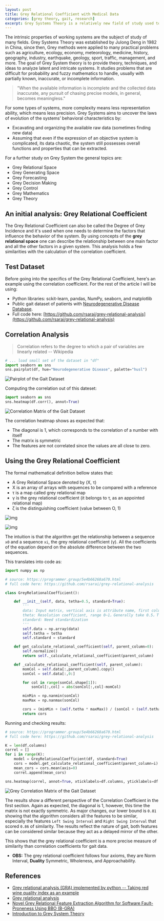 ```yaml
---
layout: post
title: Grey Relational Coefficient with Medical Data
categories: [grey theory, gait, research]
excerpt: Grey Systems Theory is a relatively new field of study used to analyze uncertain and intricate systems. This post applies the Grey Relational Coefficient to gait data of patients with neurodegenerative diseases.
---
```



The intrinsic properties of working systems are the subject of study of many fields. Grey Systems Theory was established by Julong Deng in 1982 in China, since then, Grey methods were applied to many practical problems such as agriculture, ecology, economy, meteorology, medicine, history, geography, industry, earthquake, geology, sport, traffic, management, and more. The goal of Grey System theory is to provide theory, techniques, and ideas to analyze latent and intricate systems. It studies problems that are difficult for probability and fuzzy mathematics to handle, usually with partially known, inaccurate, or incomplete information.


> "When the available information is incomplete and the collected data inaccurate, any pursuit of chasing precise models, in general, becomes meaningless."

For some types of systems, more complexity means less representation ability, which means less precision. Grey Systems aims to uncover the laws of evolution of the systems’ behavioral characteristics by:

- Excavating and organizing the available raw data (sometimes finding new data)
- Assuming that even if the expression of an objective system is complicated, its data chaotic, the system still possesses overall functions and properties that can be extracted.


For a further study on Grey System the general topics are:
- Grey Relational Space
- Grey Generating Space
- Grey Forecasting
- Grey Decision Making
- Grey Control
- Grey Mathematics
- Grey Theory


<a id="org00f80e8"></a>

## An initial analysis: Grey Relational Coefficient

The Grey Relational Coefficient can also be called the Degree of Grey Incidence and it's used when one needs to determine the factors that influence the behavior of the system. By using concepts of the **grey relational space** one can describe the relationship between one main factor and all the other factors in a given system. This analysis holds a few similarities with the calculation of the correlation coefficient.

## Test Dataset
Before going into the specifics of the Grey Relational Coefficient, here's an example using the correlation coefficient. For the rest of the article I will be using:
- Python libraries: sckit-learn, pandas, NumPy, seaborn, and matplotlib
- Public gait dataset of patients with [Neurodegenerative Disease Database](https://physionet.org/content/gaitndd/1.0.0/).
- Full code here: [https://github.com/rsarai/grey-relational-analysis](https://github.com/rsarai/grey-relational-analysis)

## Correlation Analysis

> Correlation refers to the degree to which a pair of variables are linearly related
> -- Wikipedia

```python
# ... load small set of the dataset in "df"
import seaborn as sns
sns.pairplot(df, hue="Neurodegenerative Disease", palette="husl")
```

<img class="jupyter" src="/images/grey-methods/Grey_Relational_Space/gait_ndd_data.jpg" alt="Pairplot of the Gait Dataset"/>

Computing the correlation out of this dateset:
```python
import seaborn as sns
sns.heatmap(df.corr(), annot=True)
```

<img class="jupyter" src="/images/grey-methods/Grey_Relational_Space/correlation_matrix.jpg" alt="Correlation Matrix of the Gait Dataset"/>

The correlation heatmap shows as expected that:
- The diagonal is 1, which corresponds to the correlation of a number with itself
- The matrix is symmetric
- The features are not correlated since the values are all close to zero.

## Using the Grey Relational Coefficient

The formal mathematical definition bellow states that:

-    A Grey Relational Space denoted by (Χ, τ)
-    X is an array of arrays with sequences to be compared with a reference
-    τ is a map called grey relational map
-    γ is the grey relational coefficient (it belongs to τ, as an appointed relational map)
-    ζ is the distinguishing coefficient (value between O, 1)

![img](/images/grey-methods/Grey_Relational_Space/2020-09-05_12-52-24_screenshot.png)

![img](/images/grey-methods/Grey_Relational_Space/2020-09-05_12-52-59_screenshot.png)


The intuition is that the algorithm get the relationship between a sequence `x0` and a sequence `xi`, the grey relational coefficient (γ). All the coefficients of the equation depend on the absolute difference between the two sequences.


This translates into code as:

```python
import numpy as np

# source: https://programmer.group/5e4b66268a670.html
# full code here: https://github.com/rsarai/grey-relational-analysis

class GreyRelationalCoefficient():

    def __init__(self, data, tetha=0.5, standard=True):
        '''
        data: Input matrix, vertical axis is attribute name, first column is parent sequence
        theta: Resolution coefficient, range 0~1，Generally take 0.5，The smaller the correlation coefficient is, the greater the difference is, and the stronger the discrimination ability is
        standard: Need standardization
        '''
        self.data = np.array(data)
        self.tetha = tetha
        self.standard = standard

    def get_calculate_relational_coefficient(self, parent_column=0):
        self.normalize()
        return self._calculate_relational_coefficient(parent_column)

    def _calculate_relational_coefficient(self, parent_column):
        momCol = self.data[:,parent_column].copy()
        sonCol = self.data[:,0:]

        for col in range(sonCol.shape[1]):
            sonCol[:,col] = abs(sonCol[:,col]-momCol)

        minMin = np.nanmin(sonCol)
        maxMax = np.nanmax(sonCol)

        cors = (minMin + (self.tetha * maxMax)) / (sonCol + (self.tetha * maxMax))
        return cors
```

Running and checking results:

```python
# source: https://programmer.group/5e4b66268a670.html
# full code here: https://github.com/rsarai/grey-relational-analysis

K = len(df.columns)
correl = []
for i in range(K):
    model = GreyRelationalCoefficient(df, standard=True)
    cors = model.get_calculate_relational_coefficient(parent_column=i)
    mean_cors = cors.mean(axis=0)
    correl.append(mean_cors)

sns.heatmap(correl, annot=True, xticklabels=df.columns, yticklabels=df.columns)
```

<img class="jupyter" src="/images/grey-methods/Grey_Relational_Space/grey_confusion_matrix.png" alt="Grey Correlation Matrix of the Gait Dataset"/>


The results show a different perspective of the Correlation Coefficient in the first section. Again as expected, the diagonal is 1, however, this time the matrix is not exactly symmetric. As major changes, our lower bound is `0.81` showing that the algorithm considers all the features to be similar, especially the features `Left Swing Interval` and `Right Swing Interval` that scored `0.86` of similarity. The results reflect the nature of gait, both features can be considered similar because they act as a delayed mirror of the other.

This shows that the grey relational coefficient is a more precise measure of similarity than correlation coefficients for gait data.

- **OBS:** The grey relational coefficient follows four axioms, they are Norm Interval, **Duality** Symmetric, Wholeness, and Approachability.


## References
- <a href="https://programmer.group/5e4b66268a670.html" target="_blank">Grey relational analysis (GRA) implemented by python -- Taking red wine quality index as an example</a>
- <a href="https://en.wikipedia.org/wiki/Grey_relational_analysis" target="_blank">Grey relational analysis</a>
- <a href="https://link.springer.com/article/10.1007/s13369-020-04445-2" target="_blank">Novel Grey Relational Feature Extraction Algorithm for Software Fault-Proneness Using BBO (B-GRA)</a>
- <a href="http://www.researchinformation.co.uk/grey/IntroGreySysTheory.pdf" target="_blank">Introduction to Grey System Theory</a>

